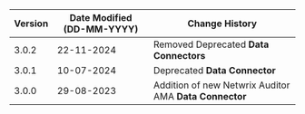 | **Version** | **Date Modified (DD-MM-YYYY)** | **Change History**                                                 |
|-------------|--------------------------------|--------------------------------------------------------------------|
| 3.0.2       | 22-11-2024                     | Removed Deprecated **Data Connectors**                             |
| 3.0.1 	  | 10-07-2024 					   | Deprecated **Data Connector** 										|
| 3.0.0       | 29-08-2023                     | Addition of new Netwrix Auditor AMA **Data Connector**             |